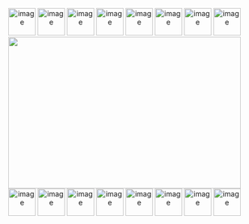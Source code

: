 <p align="center">
  <img width="54" alt="image" src="https://user-images.githubusercontent.com/32755392/197906434-ae8f9de0-787b-4c2f-aba7-42f41cc1c8a1.png"> 
  <img width="54" alt="image" src="https://user-images.githubusercontent.com/32755392/197906434-ae8f9de0-787b-4c2f-aba7-42f41cc1c8a1.png"> 
  <img width="54" alt="image" src="https://user-images.githubusercontent.com/32755392/197906434-ae8f9de0-787b-4c2f-aba7-42f41cc1c8a1.png">
  <img width="54" alt="image" src="https://user-images.githubusercontent.com/32755392/197906434-ae8f9de0-787b-4c2f-aba7-42f41cc1c8a1.png"> 
  <img width="54" alt="image" src="https://user-images.githubusercontent.com/32755392/197906434-ae8f9de0-787b-4c2f-aba7-42f41cc1c8a1.png"> 
  <img width="54" alt="image" src="https://user-images.githubusercontent.com/32755392/197906434-ae8f9de0-787b-4c2f-aba7-42f41cc1c8a1.png">
  <img width="54" alt="image" src="https://user-images.githubusercontent.com/32755392/197906434-ae8f9de0-787b-4c2f-aba7-42f41cc1c8a1.png"> 
  <img width="54" alt="image" src="https://user-images.githubusercontent.com/32755392/197906434-ae8f9de0-787b-4c2f-aba7-42f41cc1c8a1.png"> 
  </br>
  <img width="460" height="300" src="https://user-images.githubusercontent.com/32755392/178625601-a61d581c-03c0-4b32-951c-833cbcfce1f4.gif">
  </br>
  <img width="54" alt="image" src="https://user-images.githubusercontent.com/32755392/197906434-ae8f9de0-787b-4c2f-aba7-42f41cc1c8a1.png"> 
  <img width="54" alt="image" src="https://user-images.githubusercontent.com/32755392/197906434-ae8f9de0-787b-4c2f-aba7-42f41cc1c8a1.png"> 
  <img width="54" alt="image" src="https://user-images.githubusercontent.com/32755392/197906434-ae8f9de0-787b-4c2f-aba7-42f41cc1c8a1.png">
  <img width="54" alt="image" src="https://user-images.githubusercontent.com/32755392/197906434-ae8f9de0-787b-4c2f-aba7-42f41cc1c8a1.png"> 
  <img width="54" alt="image" src="https://user-images.githubusercontent.com/32755392/197906434-ae8f9de0-787b-4c2f-aba7-42f41cc1c8a1.png"> 
  <img width="54" alt="image" src="https://user-images.githubusercontent.com/32755392/197906434-ae8f9de0-787b-4c2f-aba7-42f41cc1c8a1.png">
  <img width="54" alt="image" src="https://user-images.githubusercontent.com/32755392/197906434-ae8f9de0-787b-4c2f-aba7-42f41cc1c8a1.png"> 
  <img width="54" alt="image" src="https://user-images.githubusercontent.com/32755392/197906434-ae8f9de0-787b-4c2f-aba7-42f41cc1c8a1.png"> 
</p>

